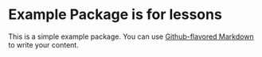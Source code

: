 # Example Package is for lessons

This is a simple example package. You can use
[Github-flavored Markdown](https://guides.github.com/features/mastering-markdown/)
to write your content.